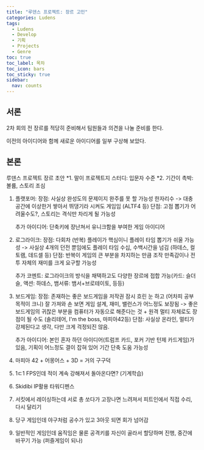 ```yaml
---
title: "루덴스 프로젝트: 장르 고민"
categories: Ludens
tags:
  - Ludens
  - Develop
  - 기획
  - Projects
  - Genre
toc: true
toc_label: 목차
toc_icon: bars
toc_sticky: true
sidebar:
  nav: counts
---
```

## 서론
2차 회의 전 장르를 적당히 준비해서 팀원들과 의견을 나눌 준비를 한다.

이전의 아이디어와 함께 새로운 아이디어를 일부 구상해 보았다.

## 본론
루덴스 프로젝트 장르 초안
	*1. 말이 프로젝트지 스터디: 입문자 수준
	*2. 기간이 촉박: 볼륨, 스토리 조심

1. 플랫포머:
	장점: 사실상 완성도의 문제이지 완주를 못 할 가능성 한자리수
		-> 대충 공간에 이상한거 쌓아서 뛰댕기라 시켜도 게임임 (ALTF4 등)
	단점: 고점 뽑기가 어려울수도?, 스토리는 격식만 차리게 될 가능성
		
	추가 아이디어: 단축키에 장난쳐서 유니크함을 부여한 게임 아이디어

2. 로그라이크:
	장점: 다회차 (반복) 플레이가 핵심이니 플레이 타임 뽑기가 쉬울 가능성
		-> 사실상 4개의 던전 뿐임에도 플레이 타임 수십, 수백시간을 넘김 (하데스, 컬토램, 데드셀 등)
	단점: 반복이 게임의 큰 부분을 차지하는 만큼 조작 만족감이나 전투 자체의 재미를 크게 요구할 가능성
	
	추가 코멘트: 로그라이크의 방식을 채택하고도 다양한 장르에 접합 가능(카드: 슬더슬, 액션: 하데스, 뱀서류: 뱀서+브로테이토, 등등)

3. 보드게임:
	장점: 존재하는 좋은 보드게임을 저작권 잠시 흐린 눈 하고 (어차피 공부 목적이 크니) 잘 가져와 손 보면 게임 설계, 재미, 밸런스가 어느정도 보장됨
		-> 좋은 보드게임의 귀찮은 부분을 컴퓨터가 자동으로 해준다는 것 + 원격 멀티 자체로도 장점이 될 수도 (솔리테어, I'm the boss, 마피아42등)
	단점: 사실상 온라인, 멀티가 강제된다고 생각, 다만 크게 걱정되진 않음.

	추가 아이디어: 본인 혼자 하던 아이디어(트럼프 카드, 포커 기반 턴제 카드게임)가 있음, 기획이 어느정도 결이 잡혀 있어 기간 단축 도움 가능성

1. 마피아 42 + 어몽어스 + 3D = 거의 구구덕
2. 1ㄷ1 FPS인데 적이 계속 강해져서 돌아온다면? (기계학습)
4. Skidibi IP활용 타워디펜스
6. 서킷에서 레이싱하는데 서로 총 쏘다가 고장나면 느려져서 피트인에서 직접 수리, 다시 달리기
8. 당구 게임인데 야구처럼 공수가 있고 3아웃 되면 회가 넘어감
10. 일반적인 게임인데 움직임은 물론 공격키를 자신이 골라서 할당하며 진행, 중간에 바꾸기 가능 (퍼즐게임이 되나)